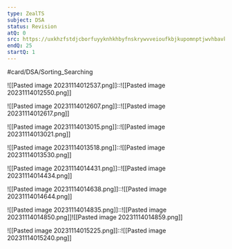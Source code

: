 ```yaml
---
type: ZealTS
subject: DSA
status: Revision
atQ: 0
src: https://uxkhzfstdjcborfuyyknhkhbyfnskrywvveioufkbjkupomnptjwvhbavkysuhi.vercel.app/solution.html?testId=609903836fc71e0c56f35739&test_id=34
endQ: 25
startQ: 1
---
```

#card/DSA/Sorting_Searching

![[Pasted image 20231114012537.png]]::![[Pasted image 20231114012550.png]]

![[Pasted image 20231114012607.png]]::![[Pasted image 20231114012617.png]]

![[Pasted image 20231114013015.png]]::![[Pasted image 20231114013021.png]]

![[Pasted image 20231114013518.png]]::![[Pasted image 20231114013530.png]]

![[Pasted image 20231114014431.png]]::![[Pasted image 20231114014434.png]]

![[Pasted image 20231114014638.png]]::![[Pasted image 20231114014644.png]]

![[Pasted image 20231114014835.png]]::![[Pasted image 20231114014850.png]]![[Pasted image 20231114014859.png]]

![[Pasted image 20231114015225.png]]::![[Pasted image 20231114015240.png]]

